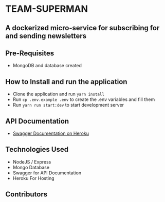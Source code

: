 # TEAM-SUPERMAN

## A dockerized micro-service for subscribing for and sending newsletters

## Pre-Requisites

- MongoDB and database created

## How to Install and run the application

- Clone the application and run `yarn install`
- Run `cp .env.example .env` to create the .env variables and fill them
- Run `yarn run start:dev` to start development server

## API Documentation

- [Swagger Documentation on Heroku]()

## Technologies Used

- NodeJS / Express
- Mongo Database
- Swagger for API Documentation
- Heroku For Hosting

## Contributors

<!-- - [Name](Github profile) -->
